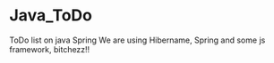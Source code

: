 # Java_ToDo
ToDo list on java Spring
We are using Hibername, Spring and some js framework, bitchezz!!
